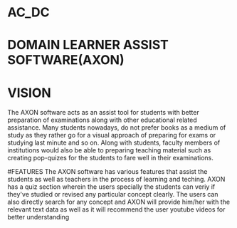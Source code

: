 # AC_DC

# DOMAIN LEARNER ASSIST SOFTWARE(AXON)

# VISION
The AXON software acts as an assist tool for students with better preparation of examinations along with other educational related assistance. Many students nowadays, do not prefer books as a medium of study as they rather go for a visual approach of preparing for exams or studying last minute and so on. Along with students, faculty members of institutions would also be able to preparing teaching material such as creating pop-quizes for the students to fare well in their examinations. 

#FEATURES
  The AXON software has various features that assist the students as well as teachers in the process of learning and teching.
  AXON has a quiz section wherein the users specially the students can veriy if they've studied or revised any particular concept clearly.
  The users can also directly search for any concept and AXON will provide him/her with the relevant text data as well as it will recommend the user youtube videos  for better understanding
